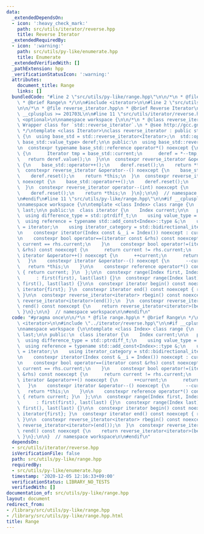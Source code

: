 ```yaml
---
data:
  _extendedDependsOn:
  - icon: ':heavy_check_mark:'
    path: src/utils/iterator/reverse.hpp
    title: Reverse Iterator
  _extendedRequiredBy:
  - icon: ':warning:'
    path: src/utils/py-like/enumerate.hpp
    title: Enumerate
  _extendedVerifiedWith: []
  _pathExtension: hpp
  _verificationStatusIcon: ':warning:'
  attributes:
    document_title: Range
    links: []
  bundledCode: "#line 2 \"src/utils/py-like/range.hpp\"\n\n/*\n * @file range.hpp\n\
    \ * @brief Range\n */\n\n#include <iterator>\n\n#line 2 \"src/utils/iterator/reverse.hpp\"\
    \n\n/*\n * @file reverse_iterator.hpp\n * @brief Reverse Iterator\n */\n\n#if\
    \ __cplusplus >= 201703L\n\n#line 11 \"src/utils/iterator/reverse.hpp\"\n#include\
    \ <optional>\n\nnamespace workspace {\n\n/*\n * @class reverse_iterator\n * @brief\
    \ Wrapper class for `std::reverse_iterator`.\n * @see http://gcc.gnu.org/PR51823\n\
    \ */\ntemplate <class Iterator>\nclass reverse_iterator : public std::reverse_iterator<Iterator>\
    \ {\n  using base_std = std::reverse_iterator<Iterator>;\n  std::optional<typename\
    \ base_std::value_type> deref;\n\n public:\n  using base_std::reverse_iterator;\n\
    \n  constexpr typename base_std::reference operator*() noexcept {\n    if (!deref)\
    \ {\n      Iterator tmp = base_std::current;\n      deref = *--tmp;\n    }\n \
    \   return deref.value();\n  }\n\n  constexpr reverse_iterator &operator++() noexcept\
    \ {\n    base_std::operator++();\n    deref.reset();\n    return *this;\n  }\n\
    \  constexpr reverse_iterator &operator--() noexcept {\n    base_std::operator++();\n\
    \    deref.reset();\n    return *this;\n  }\n  constexpr reverse_iterator operator++(int)\
    \ noexcept {\n    base_std::operator++();\n    deref.reset();\n    return *this;\n\
    \  }\n  constexpr reverse_iterator operator--(int) noexcept {\n    base_std::operator++();\n\
    \    deref.reset();\n    return *this;\n  }\n};\n\n}  // namespace workspace\n\
    \n#endif\n#line 11 \"src/utils/py-like/range.hpp\"\n\n#if __cplusplus >= 201703L\n\
    \nnamespace workspace {\n\ntemplate <class Index> class range {\n  Index first,\
    \ last;\n\n public:\n  class iterator {\n    Index current;\n\n   public:\n  \
    \  using difference_type = std::ptrdiff_t;\n    using value_type = Index;\n  \
    \  using reference = typename std::add_const<Index>::type &;\n    using pointer\
    \ = iterator;\n    using iterator_category = std::bidirectional_iterator_tag;\n\
    \n    constexpr iterator(Index const &__i = Index()) noexcept : current(__i) {}\n\
    \n    constexpr bool operator==(iterator const &rhs) const noexcept {\n      return\
    \ current == rhs.current;\n    }\n    constexpr bool operator!=(iterator const\
    \ &rhs) const noexcept {\n      return current != rhs.current;\n    }\n\n    constexpr\
    \ iterator &operator++() noexcept {\n      ++current;\n      return *this;\n \
    \   }\n    constexpr iterator &operator--() noexcept {\n      --current;\n   \
    \   return *this;\n    }\n\n    constexpr reference operator*() const noexcept\
    \ { return current; }\n  };\n\n  constexpr range(Index first, Index last) noexcept\n\
    \      : first(first), last(last) {}\n  constexpr range(Index last) noexcept :\
    \ first(), last(last) {}\n\n  constexpr iterator begin() const noexcept { return\
    \ iterator{first}; }\n  constexpr iterator end() const noexcept { return iterator{last};\
    \ }\n\n  constexpr reverse_iterator<iterator> rbegin() const noexcept {\n    return\
    \ reverse_iterator<iterator>(end());\n  }\n  constexpr reverse_iterator<iterator>\
    \ rend() const noexcept {\n    return reverse_iterator<iterator>(begin());\n \
    \ }\n};\n\n}  // namespace workspace\n\n#endif\n"
  code: "#pragma once\n\n/*\n * @file range.hpp\n * @brief Range\n */\n\n#include\
    \ <iterator>\n\n#include \"../iterator/reverse.hpp\"\n\n#if __cplusplus >= 201703L\n\
    \nnamespace workspace {\n\ntemplate <class Index> class range {\n  Index first,\
    \ last;\n\n public:\n  class iterator {\n    Index current;\n\n   public:\n  \
    \  using difference_type = std::ptrdiff_t;\n    using value_type = Index;\n  \
    \  using reference = typename std::add_const<Index>::type &;\n    using pointer\
    \ = iterator;\n    using iterator_category = std::bidirectional_iterator_tag;\n\
    \n    constexpr iterator(Index const &__i = Index()) noexcept : current(__i) {}\n\
    \n    constexpr bool operator==(iterator const &rhs) const noexcept {\n      return\
    \ current == rhs.current;\n    }\n    constexpr bool operator!=(iterator const\
    \ &rhs) const noexcept {\n      return current != rhs.current;\n    }\n\n    constexpr\
    \ iterator &operator++() noexcept {\n      ++current;\n      return *this;\n \
    \   }\n    constexpr iterator &operator--() noexcept {\n      --current;\n   \
    \   return *this;\n    }\n\n    constexpr reference operator*() const noexcept\
    \ { return current; }\n  };\n\n  constexpr range(Index first, Index last) noexcept\n\
    \      : first(first), last(last) {}\n  constexpr range(Index last) noexcept :\
    \ first(), last(last) {}\n\n  constexpr iterator begin() const noexcept { return\
    \ iterator{first}; }\n  constexpr iterator end() const noexcept { return iterator{last};\
    \ }\n\n  constexpr reverse_iterator<iterator> rbegin() const noexcept {\n    return\
    \ reverse_iterator<iterator>(end());\n  }\n  constexpr reverse_iterator<iterator>\
    \ rend() const noexcept {\n    return reverse_iterator<iterator>(begin());\n \
    \ }\n};\n\n}  // namespace workspace\n\n#endif\n"
  dependsOn:
  - src/utils/iterator/reverse.hpp
  isVerificationFile: false
  path: src/utils/py-like/range.hpp
  requiredBy:
  - src/utils/py-like/enumerate.hpp
  timestamp: '2020-12-05 12:16:33+09:00'
  verificationStatus: LIBRARY_NO_TESTS
  verifiedWith: []
documentation_of: src/utils/py-like/range.hpp
layout: document
redirect_from:
- /library/src/utils/py-like/range.hpp
- /library/src/utils/py-like/range.hpp.html
title: Range
---
```


